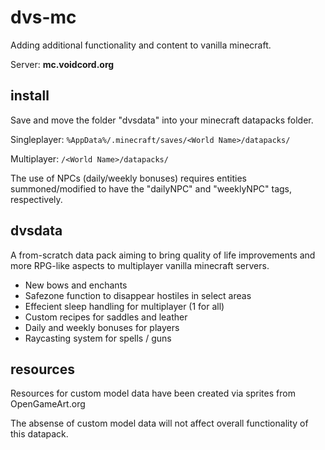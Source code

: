 # dvs-mc
Adding additional functionality and content to vanilla minecraft.

Server: **mc.voidcord.org**
## install
Save and move the folder "dvsdata" into your minecraft datapacks folder. 

Singleplayer: `%AppData%/.minecraft/saves/<World Name>/datapacks/`

Multiplayer: `/<World Name>/datapacks/`

The use of NPCs (daily/weekly bonuses) requires entities summoned/modified to have the "dailyNPC" and "weeklyNPC" tags, respectively.
## dvsdata
A from-scratch data pack aiming to bring quality of life improvements and more RPG-like aspects to multiplayer vanilla minecraft servers.
- New bows and enchants
- Safezone function to disappear hostiles in select areas
- Effecient sleep handling for multiplayer (1 for all)
- Custom recipes for saddles and leather
- Daily and weekly bonuses for players
- Raycasting system for spells / guns
## resources
Resources for custom model data have been created via sprites from OpenGameArt.org

The absense of custom model data will not affect overall functionality of this datapack.
